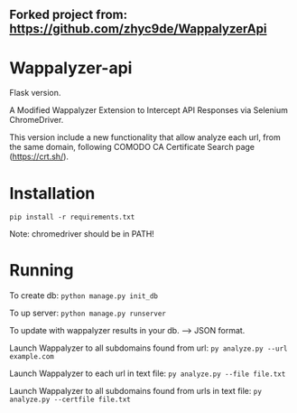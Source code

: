 
Forked project from: https://github.com/zhyc9de/WappalyzerApi
-------------------------------------------------------------------

# Wappalyzer-api

Flask version.

A Modified Wappalyzer Extension to Intercept API Responses via Selenium ChromeDriver.

This version include a new functionality that allow analyze each url, from the same domain, following COMODO CA Certificate Search page (https://crt.sh/).

# Installation

```pip install -r requirements.txt```

Note: chromedriver should be in PATH!

# Running

To create db:
```python manage.py init_db  ```

To up server:
```python manage.py runserver ```

To update with wappalyzer results in your db. --> JSON format.

Launch Wappalyzer to all subdomains found from url:
``` py analyze.py --url example.com ```

Launch Wappalyzer to each url in text file:
``` py analyze.py --file file.txt ```

Launch Wappalyzer to all subdomains found from urls in text file:
``` py analyze.py --certfile file.txt ```

